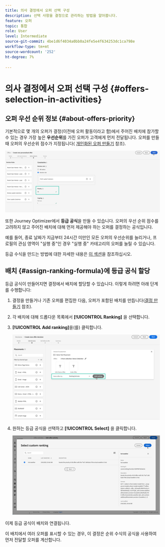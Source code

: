 ```yaml
---
title: 의사 결정에서 오퍼 선택 구성
description: 선택 사항을 결정으로 관리하는 방법을 알아봅니다.
feature: 오퍼
topic: 통합
role: User
level: Intermediate
source-git-commit: 4be1d6f4034a0bb0a24fe5e4f634253dc1ca798e
workflow-type: tm+mt
source-wordcount: '252'
ht-degree: 7%

---
```


# 의사 결정에서 오퍼 선택 구성 {#offers-selection-in-activities}

## 오퍼 우선 순위 정보 {#about-offers-priority}

기본적으로 몇 개의 오퍼가 결정(이전에 오퍼 활동이라고 함)에서 주어진 배치에 참가할 수 있는 경우 가장 높은 **우선순위**&#x200B;를 가진 오퍼가 고객에게 먼저 전달됩니다. 오퍼를 만들 때 오퍼의 우선순위 점수가 지정됩니다( [개인화된 오퍼 만들기](../offer-library/creating-personalized-offers.md) 참조).

![](../../assets/offer-priority.png)

또한 Journey Optimizer에서 **등급 공식**&#x200B;을 만들 수 있습니다. 오퍼의 우선 순위 점수를 고려하지 않고 주어진 배치에 대해 먼저 제공해야 하는 오퍼를 결정하는 공식입니다.

예를 들어, 종료 날짜가 지금부터 24시간 미만인 모든 오퍼의 우선순위를 늘리거나, 프로필의 관심 영역이 &quot;실행 중&quot;인 경우 &quot;실행 중&quot; 카테고리의 오퍼를 늘릴 수 있습니다.

등급 수식을 만드는 방법에 대한 자세한 내용은 [이 섹션](../offer-library/create-ranking-formulas.md)을 참조하십시오.

## 배치 {#assign-ranking-formula}에 등급 공식 할당

등급 공식이 만들어지면 결정에서 배치에 할당할 수 있습니다. 이렇게 하려면 아래 단계를 수행합니다:

1. 결정을 만들거나 기존 오퍼를 편집한 다음, 오퍼가 포함된 배치를 만듭니다([결정 만들기](../offer-activities/create-offer-activities.md) 참조).

1. 각 배치에 대해 드롭다운 목록에서 **[!UICONTROL Ranking]** 을 선택합니다.

1. **[!UICONTROL Add ranking]**&#x200B;을(를) 클릭합니다.

   ![](../../assets/offer-activity-ranking.png)

1. 원하는 등급 공식을 선택하고 **[!UICONTROL Select]** 을 클릭합니다.

   ![](../../assets/ranking-selection.png)

이제 등급 공식이 배치와 연결됩니다.

이 배치에서 여러 오퍼를 표시할 수 있는 경우, 이 결정은 순위 수식의 공식을 사용하여 먼저 전달할 오퍼를 계산합니다.

